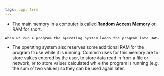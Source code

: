 ```yaml
---
tags: cpp, term
---
```

- The main memory in a computer is called **Random Access Memory** or RAM for short.
```ad-note
When we run a program the operating system loads the program into RAM.
```
- The operating system also reserves some additional RAM for the program to use while it is running. Common uses for this memory are to store values entered by the user, to store data read in from a file or network, or to store values calculated while the program is running (e.g. the sum of two values) so they can be used again later.